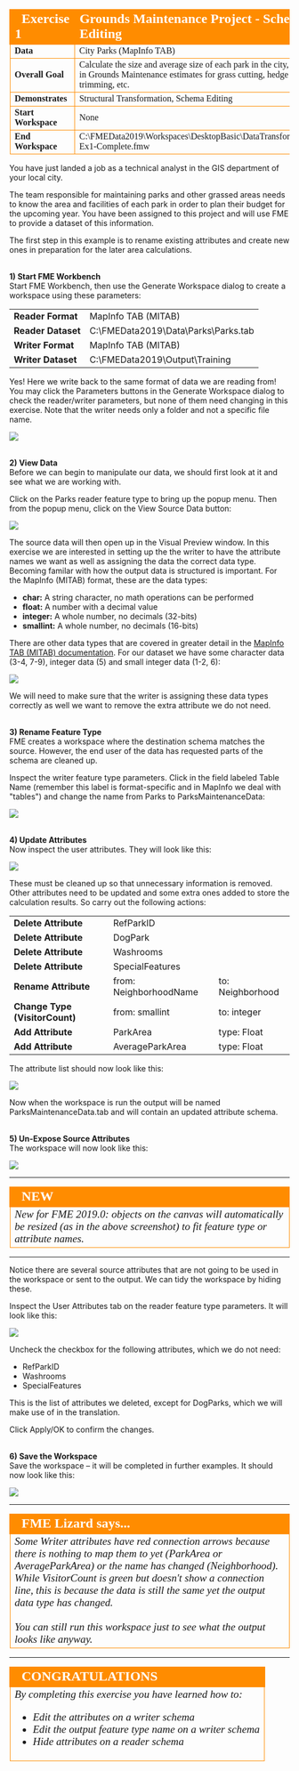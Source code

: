 <!--Exercise Section-->


<table style="border-spacing: 0px;border-collapse: collapse;font-family:serif">
<tr>
<td width=25% style="vertical-align:middle;background-color:darkorange;border: 2px solid darkorange">
<i class="fa fa-cogs fa-lg fa-pull-left fa-fw" style="color:white;padding-right: 12px;vertical-align:text-top"></i>
<span style="color:white;font-size:x-large;font-weight: bold">Exercise 1</span>
</td>
<td style="border: 2px solid darkorange;background-color:darkorange;color:white">
<span style="color:white;font-size:x-large;font-weight: bold">Grounds Maintenance Project - Schema Editing</span>
</td>
</tr>

<tr>
<td style="border: 1px solid darkorange; font-weight: bold">Data</td>
<td style="border: 1px solid darkorange">City Parks (MapInfo TAB)</td>
</tr>

<tr>
<td style="border: 1px solid darkorange; font-weight: bold">Overall Goal</td>
<td style="border: 1px solid darkorange">Calculate the size and average size of each park in the city, to use in Grounds Maintenance estimates for grass cutting, hedge trimming, etc.</td>
</tr>

<tr>
<td style="border: 1px solid darkorange; font-weight: bold">Demonstrates</td>
<td style="border: 1px solid darkorange">Structural Transformation, Schema Editing</td>
</tr>

<tr>
<td style="border: 1px solid darkorange; font-weight: bold">Start Workspace</td>
<td style="border: 1px solid darkorange">None</td>
</tr>

<tr>
<td style="border: 1px solid darkorange; font-weight: bold">End Workspace</td>
<td style="border: 1px solid darkorange">C:\FMEData2019\Workspaces\DesktopBasic\DataTransformation-Ex1-Complete.fmw</td>
</tr>

</table>


You have just landed a job as a technical analyst in the GIS department of your local city.

The team responsible for maintaining parks and other grassed areas needs to know the area and facilities of each park in order to plan their budget for the upcoming year. You have been assigned to this project and will use FME to provide a dataset of this information.

The first step in this example is to rename existing attributes and create new ones in preparation for the later area calculations.


<br>**1) Start FME Workbench**
<br>Start FME Workbench, then use the Generate Workspace dialog to create a workspace using these parameters:

<table style="border: 0px">

<tr>
<td style="font-weight: bold">Reader Format</td>
<td style="">MapInfo TAB (MITAB)</td>
</tr>

<tr>
<td style="font-weight: bold">Reader Dataset</td>
<td style="">C:\FMEData2019\Data\Parks\Parks.tab</td>
</tr>

<tr>
<td style="font-weight: bold">Writer Format</td>
<td style="">MapInfo TAB (MITAB)</td>
</tr>

<tr>
<td style="font-weight: bold">Writer Dataset</td>
<td style="">C:\FMEData2019\Output\Training</td>
</tr>

</table>

Yes! Here we write back to the same format of data we are reading from! You may click the Parameters buttons in the Generate Workspace dialog to check the reader/writer parameters, but none of them need changing in this exercise. Note that the writer needs only a folder and not a specific file name.

![](./Images/Img2.200.Ex1.GenerateDialog.png)


<br>**2) View Data**
<br>Before we can begin to manipulate our data, we should first look at it and see what we are working with.

Click on the Parks reader feature type to bring up the popup menu. Then from the popup menu, click on the View Source Data button:

![](./Images/Img2.201.Ex1.ViewSourceData.png)

The source data will then open up in the Visual Preview window. In this exercise we are interested in setting up the the writer to have the attribute names we want as well as assigning the data the correct data type. Becoming familar with how the output data is structured is important. For the MapInfo (MITAB) format, these are the data types:

* **char:** A string character, no math operations can be performed
* **float:** A number with a decimal value
* **integer:** A whole number, no decimals (32-bits)
* **smallint:** A whole number, no decimals (16-bits)

There are other data types that are covered in greater detail in the [MapInfo TAB (MITAB) documentation](https://docs.safe.com/fme/html/FME_Desktop_Documentation/FME_ReadersWriters/mitab/user_attributes_w.htm). For our dataset we have some character data (3-4, 7-9), integer data (5) and small integer data (1-2, 6):

![](./Images/Img2.202.Ex1.DataTypesVP.png)

We will need to make sure that the writer is assigning these data types correctly as well we want to remove the extra attribute we do not need.

<br>**3) Rename Feature Type**
<br>FME creates a workspace where the destination schema matches the source. However, the end user of the data has requested parts of the schema are cleaned up.

Inspect the writer feature type parameters. Click in the field labeled Table Name (remember this label is format-specific and in MapInfo we deal with "tables") and change the name from Parks to ParksMaintenanceData:

![](./Images/Img2.203.Ex1.WriterGeneralSchemaEdited.png)


<br>**4) Update Attributes**
<br>Now inspect the user attributes. They will look like this:

![](./Images/Img2.204.Ex1.WriterAttributeSchema.png)

These must be cleaned up so that unnecessary information is removed. Other attributes need to be updated and some extra ones added to store the calculation results. So carry out the following actions:

<table style="border: 0px">

<tr>
<td style="font-weight: bold">Delete Attribute</td>
<td style="">RefParkID</td>
</tr>

<tr>
<td style="font-weight: bold">Delete Attribute</td>
<td style="">DogPark</td>
</tr>

<tr>
<td style="font-weight: bold">Delete Attribute</td>
<td style="">Washrooms</td>
</tr>

<tr>
<td style="font-weight: bold">Delete Attribute</td>
<td style="">SpecialFeatures</td>
</tr>

<tr>
<td style="font-weight: bold">Rename Attribute</td>
<td style="">from: NeighborhoodName</td>
<td style="">to: Neighborhood</td>
</tr>

<tr>
<td style="font-weight: bold">Change Type (VisitorCount)</td>
<td style="">from: smallint</td>
<td style="">to: integer</td>
</tr>

<tr>
<td style="font-weight: bold">Add Attribute</td>
<td style="">ParkArea</td>
<td style="">type: Float</td>
</tr>

<tr>
<td style="font-weight: bold">Add Attribute</td>
<td style="">AverageParkArea</td>
<td style="">type: Float</td>
</tr>

</table>

The attribute list should now look like this:

![](./Images/Img2.205.Ex1.WriterAttributeSchemaEdited.png)

Now when the workspace is run the output will be named ParksMaintenanceData.tab and will contain an updated attribute schema.


<br>**5) Un-Expose Source Attributes**
<br>The workspace will now look like this:

![](./Images/Img2.206.Ex1.EditedSchemaOnCanvas.png)

---

<!--New Section-->

<table style="border-spacing: 0px">
<tr>
<td style="vertical-align:middle;background-color:darkorange;border: 2px solid darkorange">
<i class="fa fa-bolt fa-lg fa-pull-left fa-fw" style="color:white;padding-right: 12px;vertical-align:text-top"></i>
<span style="color:white;font-size:x-large;font-weight: bold;font-family:serif">NEW</span>
</td>
</tr>

<tr>
<td style="border: 1px solid darkorange">
<span style="font-family:serif; font-style:italic; font-size:larger">
New for FME 2019.0: objects on the canvas will automatically be resized (as in the above screenshot) to fit feature type or attribute names.
</span>
</td>
</tr>
</table>

---

Notice there are several source attributes that are not going to be used in the workspace or sent to the output. We can tidy the workspace by hiding these.

Inspect the User Attributes tab on the reader feature type parameters. It will look like this:

![](./Images/Img2.207.Ex1.ReaderAttrSchema.png)

Uncheck the checkbox for the following attributes, which we do not need:

- RefParkID
- Washrooms
- SpecialFeatures

This is the list of attributes we deleted, except for DogParks, which we will make use of in the translation.

Click Apply/OK to confirm the changes.


<br>**6) Save the Workspace**
<br>Save the workspace – it will be completed in further examples. It should now look like this:

![](./Images/Img2.208.Ex1.EditedSchemaOnCanvas.png)


---
<!--Person X Says Section-->

<table style="border-spacing: 0px">
<tr>
<td style="vertical-align:middle;background-color:darkorange;border: 2px solid darkorange">
<i class="fa fa-quote-left fa-lg fa-pull-left fa-fw" style="color:white;padding-right: 12px;vertical-align:text-top"></i>
<span style="color:white;font-size:x-large;font-weight: bold;font-family:serif">FME Lizard says...</span>
</td>
</tr>

<tr>
<td style="border: 1px solid darkorange">
<span style="font-family:serif; font-style:italic; font-size:larger">
Some Writer attributes have red connection arrows because there is nothing to map them to yet (ParkArea or AverageParkArea) or the name has changed (Neighborhood). While VisitorCount is green but doesn't show a connection line, this is because the data is still the same yet the output data type has changed.
<br><br>You can still run this workspace just to see what the output looks like anyway.
</span>
</td>
</tr>
</table>

---

<!--Exercise Congratulations Section-->

<table style="border-spacing: 0px">
<tr>
<td style="vertical-align:middle;background-color:darkorange;border: 2px solid darkorange">
<i class="fa fa-thumbs-o-up fa-lg fa-pull-left fa-fw" style="color:white;padding-right: 12px;vertical-align:text-top"></i>
<span style="color:white;font-size:x-large;font-weight: bold;font-family:serif">CONGRATULATIONS</span>
</td>
</tr>

<tr>
<td style="border: 1px solid darkorange">
<span style="font-family:serif; font-style:italic; font-size:larger">
By completing this exercise you have learned how to:
<br>
<ul><li>Edit the attributes on a writer schema</li>
<li>Edit the output feature type name on a writer schema</li>
<li>Hide attributes on a reader schema</li></ul>
</span>
</td>
</tr>
</table>
